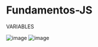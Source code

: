 # Fundamentos-JS

VARIABLES

![image](https://github.com/DavidPK8/Fundamentos-JS/assets/127541791/5d4259ef-c109-4c3c-908c-9f20913e8907)
![image](https://github.com/DavidPK8/Fundamentos-JS/assets/127541791/e4091628-f44d-4140-b736-776f95d7ba9c)

